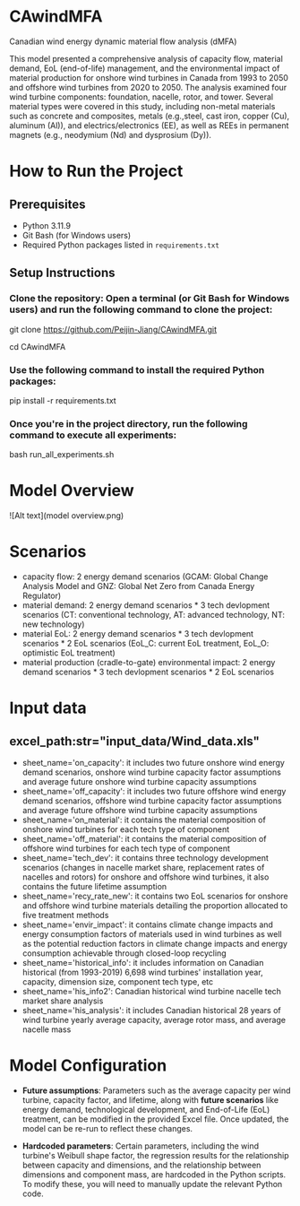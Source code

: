 # CAwindMFA
Canadian wind energy dynamic material flow analysis (dMFA)

This model presented a comprehensive analysis of capacity flow, material demand, EoL (end-of-life) management, and the environmental impact of material production for onshore wind turbines in Canada from 1993 to 2050 and offshore wind turbines from 2020 to 2050. The analysis examined four wind turbine components: foundation, nacelle, rotor, and tower. Several material types were covered in this study, including non-metal materials such as concrete and composites, metals (e.g.,steel, cast iron, copper (Cu), aluminum (Al)), and electrics/electronics (EE), as well as REEs in permanent magnets (e.g., neodymium (Nd) and dysprosium (Dy)). 

# How to Run the Project

## Prerequisites

- Python 3.11.9
- Git Bash (for Windows users)
- Required Python packages listed in `requirements.txt`

## Setup Instructions
### Clone the repository: Open a terminal (or Git Bash for Windows users) and run the following command to clone the project:

git clone https://github.com/Peijin-Jiang/CAwindMFA.git

cd CAwindMFA


### Use the following command to install the required Python packages:

pip install -r requirements.txt


### Once you're in the project directory, run the following command to execute all experiments:

bash run_all_experiments.sh


# Model Overview
![Alt text](model overview.png)

# Scenarios
- capacity flow: 2 energy demand scenarios (GCAM: Global Change Analysis Model and GNZ: Global Net Zero from Canada Energy Regulator)
- material demand: 2 energy demand scenarios * 3 tech devlopment scenarios (CT: conventional technology, AT: advanced technology, NT: new technology)
- material EoL: 2 energy demand scenarios * 3 tech devlopment scenarios * 2 EoL scenarios (EoL_C: current EoL treatment, EoL_O: optimistic EoL treatment)
- material production (cradle-to-gate) environmental impact: 2 energy demand scenarios * 3 tech devlopment scenarios * 2 EoL scenarios 

# Input data
## excel_path:str="input_data/Wind_data.xls"
- sheet_name='on_capacity': it includes two future onshore wind energy demand scenarios, onshore wind turbine capacity factor assumptions and average future onshore wind turbine capacity assumptions
- sheet_name='off_capacity': it includes two future offshore wind energy demand scenarios, offshore wind turbine capacity factor assumptions and average future offshore wind turbine capacity assumptions
- sheet_name='on_material': it contains the material composition of onshore wind turbines for each tech type of component
- sheet_name='off_material': it contains the material composition of offshore wind turbines for each tech type of component
- sheet_name='tech_dev': it contains three technology development scenarios (changes in nacelle market share, replacement rates of nacelles and rotors) for onshore and offshore wind turbines, it also contains the future lifetime assumption
- sheet_name='recy_rate_new': it contains two EoL scenarios for onshore and offshore wind turbine materials detailing the proportion allocated to five treatment methods
- sheet_name='envir_impact': it contains climate change impacts and energy consumption factors of materials used in wind turbines as well as the potential reduction factors in climate change impacts and energy consumption achievable through closed-loop recycling
- sheet_name='historical_info': it includes information on Canadian historical (from 1993-2019) 6,698 wind turbines' installation year, capacity, dimension size, component tech type, etc
- sheet_name='his_info2': Canadian historical wind turbine nacelle tech market share analysis
- sheet_name='his_analysis': it includes Canadian historical 28 years of wind turbine yearly average capacity, average rotor mass, and average nacelle mass

# Model Configuration

- **Future assumptions**: Parameters such as the average capacity per wind turbine, capacity factor, and lifetime, along with **future scenarios** like energy demand, technological development, and End-of-Life (EoL) treatment, can be modified in the provided Excel file. Once updated, the model can be re-run to reflect these changes.

- **Hardcoded parameters**: Certain parameters, including the wind turbine's Weibull shape factor, the regression results for the relationship between capacity and dimensions, and the relationship between dimensions and component mass, are hardcoded in the Python scripts. To modify these, you will need to manually update the relevant Python code.

